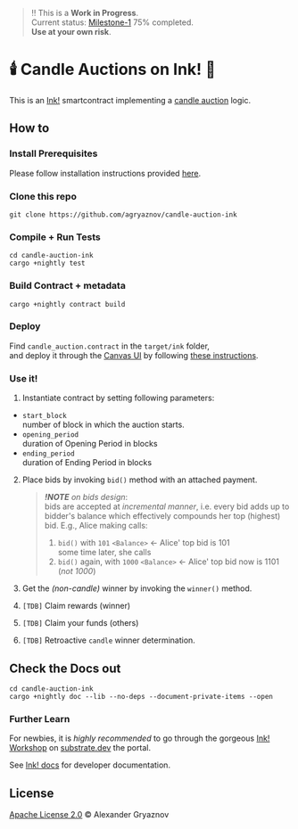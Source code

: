 > :bangbang: This is a **Work in Progress**.  
> Current status: [Milestone-1](https://github.com/w3f/Grants-Program/blob/master/rfps/candle-auction.md#milestone-1---basic-auction) 75% completed.  
> **Use at your own risk**. 

# 🕯️ Candle Auctions on Ink! 🎃
This is an [Ink!](https://github.com/paritytech/ink) smartcontract implementing a [candle auction](https://github.com/paritytech/ink) logic.

## How to
### Install Prerequisites
Please follow installation instructions provided [here](https://docs.substrate.io/tutorials/v3/ink-workshop/pt1/#prerequisites).

### Clone this repo
```
git clone https://github.com/agryaznov/candle-auction-ink
```

### Compile + Run Tests
```
cd candle-auction-ink
cargo +nightly test
```

### Build Contract + metadata
```
cargo +nightly contract build
```

### Deploy
Find `candle_auction.contract` in the `target/ink` folder,  
and deploy it through the [Canvas UI](https://paritytech.github.io/canvas-ui/#/) by following [these  instructions](https://docs.substrate.io/tutorials/v3/ink-workshop/pt1/#running-a-substrate-smart-contracts-node).

### Use it!
1. Instantiate contract by setting following parameters:
+ `start_block`  
  number of block in which the auction starts.  
+ `opening_period`  
  duration of Opening Period in blocks
+ `ending_period`  
  duration of Ending Period in blocks

2. Place bids by invoking `bid()` method with an attached payment.  
   > _**!NOTE** on bids design_:      
   > bids are accepted at *incremental manner*, i.e. every bid adds up to bidder's balance which effectively compounds her top (highest) bid.
   > E.g., Alice making calls:  
   > 1. `bid()` with `101` `<Balance>` <- Alice' top bid is 101   
   > some time later, she calls 
   > 2. `bid()` again, with `1000` `<Balance>` <- Alice' top bid now is 1101 (*not 1000*)

3. Get the *(non-candle)* winner by invoking the `winner()` method. 
4. `[TDB]` Claim rewards (winner)
5. `[TDB]` Claim your funds (others)
6. `[TDB]` Retroactive `candle` winner determination.

## Check the Docs out
```
cd candle-auction-ink
cargo +nightly doc --lib --no-deps --document-private-items --open
```

### Further Learn
For newbies, it is _highly recommended_ to go through the gorgeous [Ink! Workshop](https://docs.substrate.io/tutorials/v3/ink-workshop/pt1/) on [substrate.dev](https://substrate.dev) the portal.

See [Ink! docs](https://paritytech.github.io/ink-docs/) for developer documentation.


## License

[Apache License 2.0](https://choosealicense.com/licenses/apache-2.0/) © Alexander Gryaznov